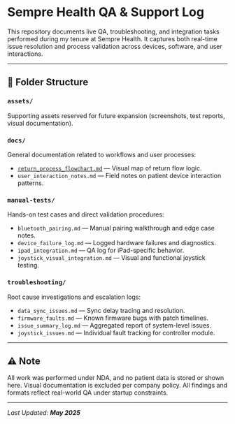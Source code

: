 # Sempre Health QA & Support Log

This repository documents live QA, troubleshooting, and integration tasks performed during my tenure at Sempre Health. It captures both real-time issue resolution and process validation across devices, software, and user interactions.

---

## 📁 Folder Structure

### `assets/`
Supporting assets reserved for future expansion (screenshots, test reports, visual documentation).

### `docs/`
General documentation related to workflows and user processes:
- [`return_process_flowchart.md`](./sempre-health-qa-support-log/docs/return_process_flowchart.md) — Visual map of return flow logic.
- `user_interaction_notes.md` — Field notes on patient device interaction patterns.

### `manual-tests/`
Hands-on test cases and direct validation procedures:
- `bluetooth_pairing.md` — Manual pairing walkthrough and edge case notes.
- `device_failure_log.md` — Logged hardware failures and diagnostics.
- `ipad_integration.md` — QA log for iPad-specific behavior.
- `joystick_visual_integration.md` — Visual and functional joystick testing.

### `troubleshooting/`
Root cause investigations and escalation logs:
- `data_sync_issues.md` — Sync delay tracing and resolution.
- `firmware_faults.md` — Known firmware bugs with patch timelines.
- `issue_summary_log.md` — Aggregated report of system-level issues.
- `joystick_issues.md` — Individual fault tracking for controller module.

---

## ⚠️ Note

All work was performed under NDA, and no patient data is stored or shown here. Visual documentation is excluded per company policy. All findings and formats reflect real-world QA under startup constraints.

---

_Last Updated: **May 2025**_
